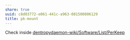 ```yaml
---
share: true
uuid: c8d03772-e061-441c-a963-081500806129
title: pk-mount
---
```

Check inside [dentropydaemon-wiki/Software/List/PerKeep](/dentropydaemon-wiki/Software/List/PerKeep)